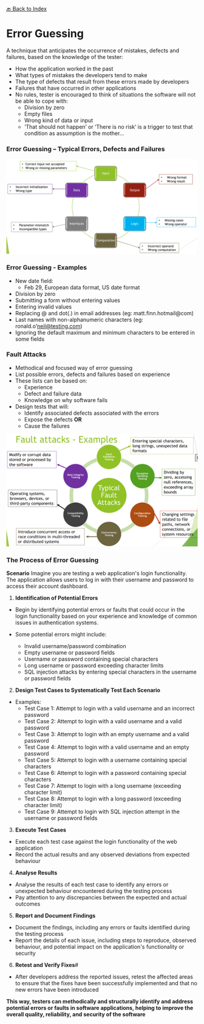 [🔙 Back to Index](../index.md)

# Error Guessing

A technique that anticipates the occurrence of mistakes, defects and failures, based on the knowledge of the tester:
* How the application worked in the past
* What types of mistakes the developers tend to make
* The type of defects that result from these errors made by developers
* Failures that have occurred in other applications
* No rules, tester is encouraged to think of situations the software will not be able to cope with:
  * Division by zero
  * Empty files
  * Wrong kind of data or input
  * ’That should not happen’ or ‘There is no risk’ is a trigger to test that condition as assumption is the mother…

### Error Guessing – Typical Errors, Defects and Failures
![image10.png](assets/image10.png)

### Error Guessing - Examples
* New date field:
  * Feb 29, European data format, US date format
* Division by zero
* Submitting a form without entering values
* Entering invalid values
* Replacing @ and dot(.) in email addresses (eg: matt.finn.hotmail@com)
* Last names with non-alphanumeric characters (eg: ronald.o’neil@testing.com)
* Ignoring the default maximum and minimum characters to be entered in some fields

### Fault Attacks
* Methodical and focused way of error guessing
* List possible errors, defects and failures based on experience
* These lists can be based on:
  * Experience
  * Defect and failure data
  * Knowledge on why software fails
* Design tests that will:
  * Identify associated defects associated with the errors
  * Expose the defects
          **OR**
  * Cause the failures
  
![image11.png](assets/image11.png)

### The Process of Error Guessing
**Scenario**
Imagine you are testing a web application's login functionality. 
The application allows users to log in with their username and password to access their account dashboard.

1. **Identification of Potential Errors**
* Begin by identifying potential errors or faults that could occur in the login functionality based on your
experience and knowledge of common issues in authentication systems. 

* Some potential errors might include:
  * Invalid username/password combination
  * Empty username or password fields
  * Username or password containing special characters
  * Long username or password exceeding character limits
  * SQL injection attacks by entering special characters in the username or password fields

2. **Design Test Cases to Systematically Test Each Scenario**
* Examples:
  * Test Case 1: Attempt to login with a valid username and an incorrect password
  * Test Case 2: Attempt to login with a valid username and a valid password
  * Test Case 3: Attempt to login with an empty username and a valid password
  * Test Case 4: Attempt to login with a valid username and an empty password
  * Test Case 5: Attempt to login with a username containing special characters
  * Test Case 6: Attempt to login with a password containing special characters
  * Test Case 7: Attempt to login with a long username (exceeding character limit)
  * Test Case 8: Attempt to login with a long password (exceeding character limit)
  * Test Case 9: Attempt to login with SQL injection attempt in the username or password fields

3. **Execute Test Cases**
* Execute each test case against the login functionality of the web application 
* Record the actual results and any observed deviations from expected behaviour

4. **Analyse Results**
* Analyse the results of each test case to identify any errors or unexpected behaviour encountered during the testing process 
* Pay attention to any discrepancies between the expected and actual outcomes

5. **Report and Document Findings**
* Document the findings, including any errors or faults identified during the testing process
* Report the details of each issue, including steps to reproduce, observed behaviour, and potential impact on the application's functionality or security

6. **Retest and Verify Fixes**#
* After developers address the reported issues, retest the affected areas to ensure that the fixes have been successfully implemented and that no new errors have been introduced

**This way, testers can methodically and structurally identify and address potential errors or faults in software applications, helping to improve the overall quality, reliability, and security of the software**